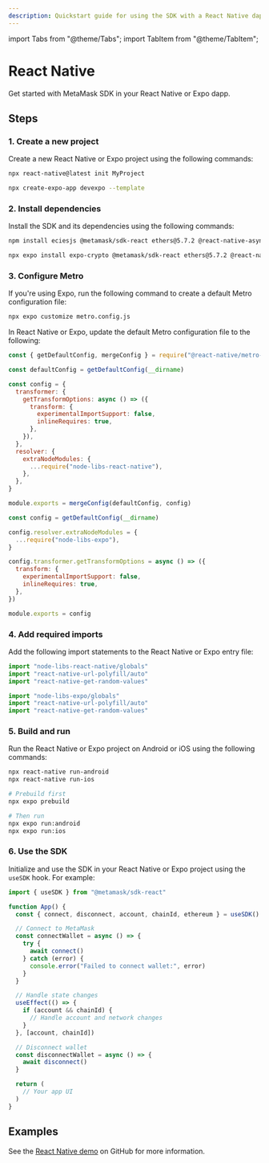 ```yaml
---
description: Quickstart guide for using the SDK with a React Native dapp.
---
```


import Tabs from "@theme/Tabs";
import TabItem from "@theme/TabItem";

# React Native

Get started with MetaMask SDK in your React Native or Expo dapp.

## Steps

### 1. Create a new project

Create a new React Native or Expo project using the following commands:

<Tabs>
  <TabItem value="React Native">

```bash
npx react-native@latest init MyProject
```

  </TabItem>
  <TabItem value="Expo">

```bash
npx create-expo-app devexpo --template
```

  </TabItem>
</Tabs>

### 2. Install dependencies

Install the SDK and its dependencies using the following commands:

<Tabs>
  <TabItem value="React Native">

```bash
npm install eciesjs @metamask/sdk-react ethers@5.7.2 @react-native-async-storage/async-storage node-libs-react-native react-native-background-timer react-native-randombytes react-native-url-polyfill react-native-get-random-values
```

  </TabItem>
  <TabItem value="Expo">

```bash
npx expo install expo-crypto @metamask/sdk-react ethers@5.7.2 @react-native-async-storage/async-storage node-libs-expo react-native-background-timer react-native-randombytes react-native-url-polyfill react-native-get-random-values@1.8.0
```

  </TabItem>
</Tabs>

### 3. Configure Metro

If you're using Expo, run the following command to create a default Metro configuration file:

```bash
npx expo customize metro.config.js
```

In React Native or Expo, update the default Metro configuration file to the following:

<Tabs>
  <TabItem value="React Native">

```javascript title="metro.config.js"
const { getDefaultConfig, mergeConfig } = require("@react-native/metro-config")

const defaultConfig = getDefaultConfig(__dirname)

const config = {
  transformer: {
    getTransformOptions: async () => ({
      transform: {
        experimentalImportSupport: false,
        inlineRequires: true,
      },
    }),
  },
  resolver: {
    extraNodeModules: {
      ...require("node-libs-react-native"),
    },
  },
}

module.exports = mergeConfig(defaultConfig, config)
```

  </TabItem>
  <TabItem value="Expo">

```javascript title="metro.config.js"
const config = getDefaultConfig(__dirname)

config.resolver.extraNodeModules = {
  ...require("node-libs-expo"),
}

config.transformer.getTransformOptions = async () => ({
  transform: {
    experimentalImportSupport: false,
    inlineRequires: true,
  },
})

module.exports = config
```

  </TabItem>
</Tabs>

### 4. Add required imports

Add the following import statements to the React Native or Expo entry file:

<Tabs>
  <TabItem value="React Native">

```javascript title="index.js or App.tsx"
import "node-libs-react-native/globals"
import "react-native-url-polyfill/auto"
import "react-native-get-random-values"
```

  </TabItem>
  <TabItem value="Expo">

```javascript title="App.tsx"
import "node-libs-expo/globals"
import "react-native-url-polyfill/auto"
import "react-native-get-random-values"
```

  </TabItem>
</Tabs>

### 5. Build and run

Run the React Native or Expo project on Android or iOS using the following commands:

<Tabs>
  <TabItem value="React Native">

```bash
npx react-native run-android
npx react-native run-ios
```

  </TabItem>
  <TabItem value="Expo">

```bash
# Prebuild first
npx expo prebuild

# Then run
npx expo run:android
npx expo run:ios
```

  </TabItem>
</Tabs>

### 6. Use the SDK

Initialize and use the SDK in your React Native or Expo project using the `useSDK` hook.
For example:

```javascript
import { useSDK } from "@metamask/sdk-react"

function App() {
  const { connect, disconnect, account, chainId, ethereum } = useSDK()

  // Connect to MetaMask
  const connectWallet = async () => {
    try {
      await connect()
    } catch (error) {
      console.error("Failed to connect wallet:", error)
    }
  }

  // Handle state changes
  useEffect(() => {
    if (account && chainId) {
      // Handle account and network changes
    }
  }, [account, chainId])

  // Disconnect wallet
  const disconnectWallet = async () => {
    await disconnect()
  }

  return (
    // Your app UI
  )
}
```

## Examples

See the [React Native demo](https://github.com/MetaMask/metamask-sdk/tree/main/packages/examples/reactNativeDemo) on GitHub for more information.
